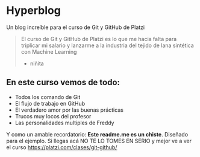 # Hyperblog
Un blog increíble para el curso de Git y GitHub de Platzi
> El curso de Git y GitHub de Platzi es lo que me hacia falta para triplicar mi salario y lanzarme a la industria del tejido de lana sintética con Machine Learning
>* niñita

## En este curso vemos de todo:
* Todos los comando de Git
* El flujo de trabajo en GitHub
* El verdadero amor por las buenas prácticas
* Trucos muy locos del profesor
* Las personalidades multiples de Freddy

Y como un amable recordatorio: **Este readme.me es un chiste**. Diseñado para el ejemplo. Si llegas acá NO TE LO TOMES EN SERIO y mejor ve a ver el curso https://platzi.com/clases/git-github/